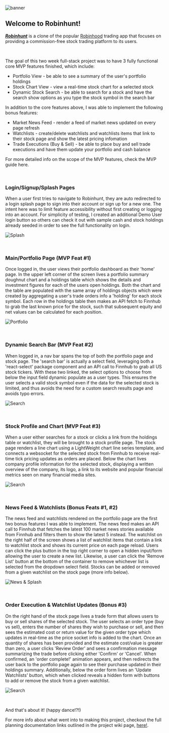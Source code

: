 ![banner](https://github.com/eramsay20/robinhunt/blob/main/assets/banner.png?raw=true)

## Welcome to Robinhunt! 
***[Robinhunt](https://robinhunt.herokuapp.com/)*** is a clone of the popular [Robinhood](https://www.robinhood.com/) trading app that focuses on providing a commission-free stock trading platform to its users. 

&nbsp;&nbsp;&nbsp;&nbsp;&nbsp;&nbsp;&nbsp;&nbsp;&nbsp;&nbsp;

The goal of this two week full-stack project was to have 3 fully functional core MVP features finished, which include:  
- Portfolio View - be able to see a summary of the user's portfolio holdings
- Stock Chart View - view a real-time stock chart for a selected stock
- Dynamic Stock Search - be able to search for a stock and have the search show options as you type the stock symbol in the search bar

In addition to the core features above, I was able to implement the following bonus features:

- Market News Feed - render a feed of market news updated on every page refresh
- Watchlists - create/delete watchlists and watchlists items that link to their stock page and show the latest pricing infomation
- Trade Executions (Buy & Sell) - be able to place buy and sell trade executions and have them update your portfolio and cash balance

For more detailed info on the scope of the MVP features, check the MVP guide here. 

&nbsp;&nbsp;&nbsp;&nbsp;&nbsp;&nbsp;&nbsp;&nbsp;&nbsp;&nbsp;

### Login/Signup/Splash Pages 
When a user first tries to navigate to Robinhunt, they are auto redirected to a login splash page to sign into their account or sign up for a new one. The intent here was to limit feature accessibility without first creating or logging into an account. For simplicity of testing, I created an additional Demo User login button so others can check it out with sample cash and stock holdings already seeded in order to see the full functionality on login. 

![Splash](https://github.com/eramsay20/robinhunt/blob/main/assets/completed/login_splash.png?raw=true)

&nbsp;&nbsp;&nbsp;&nbsp;&nbsp;&nbsp;&nbsp;&nbsp;&nbsp;&nbsp;

### Main/Portfolio Page (MVP Feat #1)
Once logged in, the user views their portfolio dashboard as their 'home' page. In the upper left corner of the screen lives a portfolio summary doughnut chart and a holdings table which shows the details and investment figures for each of the users open holdings. Both the chart and the table are populated with the same array of holdings objects which were created by aggregating a user's trade orders info a 'holding' for each stock symbol. Each row in the holdings table then makes an API fetch to Finnhub to grab the last known price for the stock, such that subsequent equity and net values can be calculated for each position. 

![Portfolio](https://github.com/eramsay20/robinhunt/blob/main/assets/completed/portfolio_summary.png?raw=true)

&nbsp;&nbsp;&nbsp;&nbsp;&nbsp;&nbsp;&nbsp;&nbsp;&nbsp;&nbsp;

### Dynamic Search Bar (MVP Feat #2)
When logged in, a nav bar spans the top of both the portfolio page and stock page. The 'search bar' is actually a select field, leveraging both a 'react-select' package component and an API call to Finnhub to grab all US stock tickers. With these two linked, the select options to choose from below the input field dynamic populate as a user types. This ensures the user selects a valid stock symbol even if the data for the selected stock is limited, and thus avoids the need for a custom search results page and avoids typo errors.  

![Search](https://github.com/eramsay20/robinhunt/blob/main/assets/completed/dynamic_search.png?raw=true)

&nbsp;&nbsp;&nbsp;&nbsp;&nbsp;&nbsp;&nbsp;&nbsp;&nbsp;&nbsp;

### Stock Profile and Chart (MVP Feat #3)
When a user either searches for a stock or clicks a link from the holdings table or watchlist, they will be brought to a stock profile page. The stock page renders a line chart using a LightWeight chart line series template, and connects a websocket for the selected stock from Finnhub to receive real-time tick pricing updates as orders are placed. Below the chart lives company profile information for the selected stock, displaying a written overview of the company, its logo, a link to its website and popular financial metrics seen on many financial media sites. 

![Search](https://github.com/eramsay20/robinhunt/blob/main/assets/completed/stock_page_top.png?raw=true)

&nbsp;&nbsp;&nbsp;&nbsp;&nbsp;&nbsp;&nbsp;&nbsp;&nbsp;&nbsp;

### News Feed & Watchlists (Bonus Feats #1, #2)
The news feed and watchlists rendered on the portfolio page are the first two bonus features I was able to implement. The news feed makes an API call to Finnhub that fetches the latest 100 market news stories available from Finnhub and filters them to show the latest 5 instead. The watchlist on the right half of the screen shows a list of watchlist items that contain a link to watchlist stock and shows its current price on each page reload. Users can click the plus button in the top right corner to open a hidden input/form allowing the user to create a new list. Likewise, a user can click the 'Remove List' button at the bottom of the container to remove whichever list is selected from the dropdown select field. Stocks can be added or removed from a given watchlist on the stock page (more info below).

![News & Splash](https://github.com/eramsay20/robinhunt/blob/main/assets/completed/news_watchlists.png?raw=true)

&nbsp;&nbsp;&nbsp;&nbsp;&nbsp;&nbsp;&nbsp;&nbsp;&nbsp;&nbsp;

### Order Execution & Watchlist Updates (Bonus #3)
On the right hand of the stock page lives a trade form that allows users to buy or sell shares of the selected stock. The user selects an order type (buy vs sell), enters the number of shares they wish to purchase or sell, and then sees the estimated cost or return value for the given order type which updates in real-time as the price socket info is added to the chart. Once an quantity of shares has been provided and the estimate cost/value is greater than zero, a user clicks 'Review Order' and sees a confirmation message summarizing the trade before clicking either 'Confirm' or 'Cancel'. When confirmed, an 'order complete!' animation appears, and then redirects the user back to the portfolio page again to see their purchase updated in their holdings summary. Additionally, below the order form lives an 'Update Watchlists' button, which when clicked reveals a hidden form with buttons to add or remove the stock from a given watchlist. 

![Search](https://github.com/eramsay20/robinhunt/blob/main/assets/completed/stock_page_top.png?raw=true)


&nbsp;&nbsp;&nbsp;&nbsp;&nbsp;&nbsp;&nbsp;&nbsp;&nbsp;&nbsp;

And that's about it! (happy dance!?!)

For more info about what went into to making this project, checkout the full planning documentation links outlined in the project wiki page, [here!](https://github.com/eramsay20/robinhunt/wiki). 
